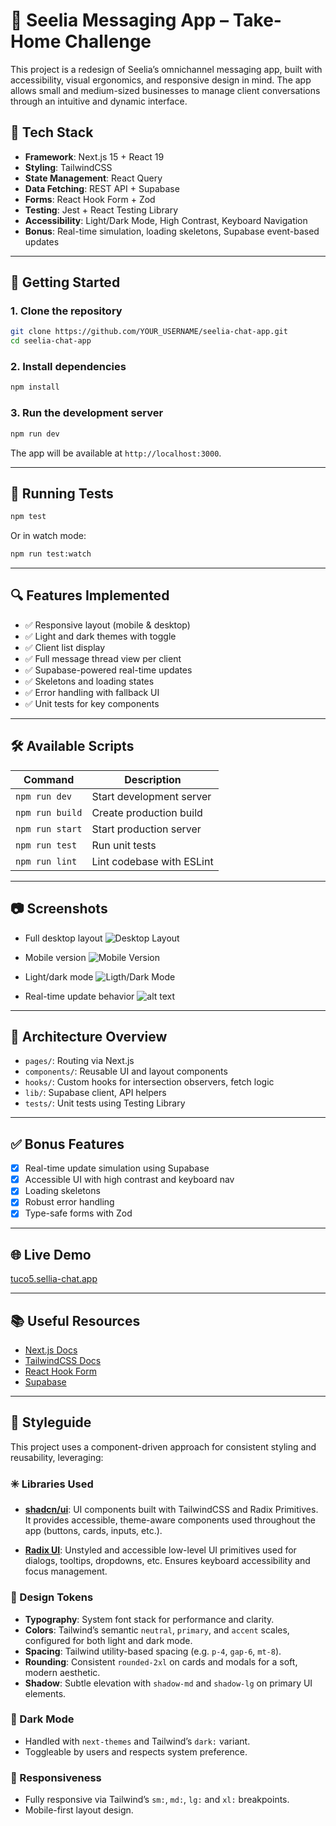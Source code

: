 # 💬 Seelia Messaging App – Take-Home Challenge

This project is a redesign of Seelia’s omnichannel messaging app, built with accessibility, visual ergonomics, and responsive design in mind. The app allows small and medium-sized businesses to manage client conversations through an intuitive and dynamic interface.

## 🔧 Tech Stack

- **Framework**: Next.js 15 + React 19
- **Styling**: TailwindCSS
- **State Management**: React Query
- **Data Fetching**: REST API + Supabase
- **Forms**: React Hook Form + Zod
- **Testing**: Jest + React Testing Library
- **Accessibility**: Light/Dark Mode, High Contrast, Keyboard Navigation
- **Bonus**: Real-time simulation, loading skeletons, Supabase event-based updates

---

## 🚀 Getting Started

### 1. Clone the repository

```bash
git clone https://github.com/YOUR_USERNAME/seelia-chat-app.git
cd seelia-chat-app
```

### 2. Install dependencies

```bash
npm install
```

### 3. Run the development server

```bash
npm run dev
```

The app will be available at `http://localhost:3000`.

---

## 🧪 Running Tests

```bash
npm test
```

Or in watch mode:

```bash
npm run test:watch
```

---

## 🔍 Features Implemented

- ✅ Responsive layout (mobile & desktop)
- ✅ Light and dark themes with toggle
- ✅ Client list display
- ✅ Full message thread view per client
- ✅ Supabase-powered real-time updates
- ✅ Skeletons and loading states
- ✅ Error handling with fallback UI
- ✅ Unit tests for key components

---

## 🛠 Available Scripts

| Command         | Description               |
| --------------- | ------------------------- |
| `npm run dev`   | Start development server  |
| `npm run build` | Create production build   |
| `npm run start` | Start production server   |
| `npm run test`  | Run unit tests            |
| `npm run lint`  | Lint codebase with ESLint |

---

## 📷 Screenshots

- Full desktop layout
  ![Desktop Layout](<Screenshot from 2025-05-30 12-47-16.png>)

- Mobile version
  ![Mobile Version](<Screenshot from 2025-05-30 12-49-09.png>)

- Light/dark mode
  ![Ligth/Dark Mode](<Screenshot from 2025-05-30 12-54-03.png>)

- Real-time update behavior
  ![alt text](<Screenshot from 2025-05-30 12-59-44.png>)

---

## 📂 Architecture Overview

- `pages/`: Routing via Next.js
- `components/`: Reusable UI and layout components
- `hooks/`: Custom hooks for intersection observers, fetch logic
- `lib/`: Supabase client, API helpers
- `tests/`: Unit tests using Testing Library

---

## ✅ Bonus Features

- [x] Real-time update simulation using Supabase
- [x] Accessible UI with high contrast and keyboard nav
- [x] Loading skeletons
- [x] Robust error handling
- [x] Type-safe forms with Zod

---

## 🌐 Live Demo

[tuco5.sellia-chat.app](https://chat-app-zeta-nine-49.vercel.app)

---

## 📚 Useful Resources

- [Next.js Docs](https://nextjs.org/docs)
- [TailwindCSS Docs](https://tailwindcss.com/docs)
- [React Hook Form](https://react-hook-form.com/)
- [Supabase](https://supabase.com/docs)

---

## 🎨 Styleguide

This project uses a component-driven approach for consistent styling and reusability, leveraging:

### ✳️ Libraries Used

- **[shadcn/ui](https://ui.shadcn.com/)**:
  UI components built with TailwindCSS and Radix Primitives. It provides accessible, theme-aware components used throughout the app (buttons, cards, inputs, etc.).

- **[Radix UI](https://www.radix-ui.com/primitives/docs/overview/introduction)**:
  Unstyled and accessible low-level UI primitives used for dialogs, tooltips, dropdowns, etc. Ensures keyboard accessibility and focus management.

### 🎨 Design Tokens

- **Typography**: System font stack for performance and clarity.
- **Colors**: Tailwind’s semantic `neutral`, `primary`, and `accent` scales, configured for both light and dark mode.
- **Spacing**: Tailwind utility-based spacing (e.g. `p-4`, `gap-6`, `mt-8`).
- **Rounding**: Consistent `rounded-2xl` on cards and modals for a soft, modern aesthetic.
- **Shadow**: Subtle elevation with `shadow-md` and `shadow-lg` on primary UI elements.

### 🌙 Dark Mode

- Handled with `next-themes` and Tailwind’s `dark:` variant.
- Toggleable by users and respects system preference.

### 📏 Responsiveness

- Fully responsive via Tailwind’s `sm:`, `md:`, `lg:` and `xl:` breakpoints.
- Mobile-first layout design.
